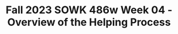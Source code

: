 ---
layout: single_embed_slide
title: "Fall 2023 SOWK 486w Week 04 - Overview of the Helping Process"
presentation_id: R2lMTy
canonical_url: /presentations/R2lMTy/
slides:
  - slide_name: ../deck-11193-large-0.jpeg
    slide_thumbnail: ../deck-11193-thumb-0.jpeg
    slide_text: >
      <p>Jacob Campbell, Ph.D. LICSW Heritage University
      FALL 2023 SOWK 486W
      OVERVIEW OF THE HELPING PROCESS</p>
      
  - slide_name: ../deck-11193-large-1.jpeg
    slide_thumbnail: ../deck-11193-thumb-1.jpeg
    slide_text: >
      <p>(CUSTOMER SERVICE TRAINING HELPER, N.D.)
      FIRST IMPRESSIONS ▸ Who would ▸ you want to meet?
      what would you do? what would you wear? how would you feel?
      Jacob Campbell, Ph.D. LICSW at Heritage University
      Fall 2023 SOWK 486w</p>
      
  - slide_name: ../deck-11193-large-2.jpeg
    slide_thumbnail: ../deck-11193-thumb-2.jpeg
    slide_text: >
      <p>THE PLAN FOR TODAY
      AGENDA ▸ Overview of the three phases of the helping process ▸ Setting the environment ▸ Interviewing clients ▸ Practice with ethical dilemmas
      Jacob Campbell, Ph.D. LICSW at Heritage University
      Fall 2023 SOWK 486w</p>
      
  - slide_name: ../deck-11193-large-3.jpeg
    slide_thumbnail: ../deck-11193-thumb-3.jpeg
    slide_text: >
      <p>PHASES OF THE HELPING PROCESS
      1
      2
      3
      PHASE 1: EXPLORATION, ENGAGEMENT, ASSESSMENT, AND PLANNING
      PHASE II: IMPLEMENTATION AND GOAL ATTAINMENT
      PHASE III: EVALUATION AND TERMINATION
      (Hepworth et al., 2022)
      Jacob Campbell, Ph.D. LICSW at Heritage University
      Fall 2023 SOWK 486w</p>
      
  - slide_name: ../deck-11193-large-4.jpeg
    slide_thumbnail: ../deck-11193-thumb-4.jpeg
    slide_text: >
      <p>3 2
      Explaining the process, the services, and yourself
      1 Exploration, Engagement , Assessment, and Planning
      Exploring Clients’ Problems
      Jacob Campbell, Ph.D. LICSW at Heritage University
      (Hepworth et al., 2022)
      Fall 2023 SOWK 486w</p>
      
  - slide_name: ../deck-11193-large-5.jpeg
    slide_thumbnail: ../deck-11193-thumb-5.jpeg
    slide_text: >
      <p>3
      RAPPORT
      2
      Relationship description with strong rapport
      1
      Look and feel of a strong rapport
      Exploration, Engagement , Assessment, and Planning
      Developing strong rapport
      Establishing rapport and enhancing motivation
      Jacob Campbell, Ph.D. LICSW at Heritage University
      (Hepworth et al., 2022)
      Fall 2023 SOWK 486w</p>
      
  - slide_name: ../deck-11193-large-6.jpeg
    slide_thumbnail: ../deck-11193-thumb-6.jpeg
    slide_text: >
      <p>(LEACH, 2015)
      STRATEGIES AND BEHAVIORS THAT IMPROVE CLIENT TRUST
      MAINTAIN:
      AVOID:
      ‣ Client comfort
      ‣ Objectivity
      ‣ Passing judgement
      ‣ Con dentiality &amp; trust
      ‣ Attentiveness
      ‣ Enthusiasm
      ‣ Eye contact
      ‣ Jargon and technical language
      ‣ A collaborative relationship Interest in client concerns
      ‣ An open posture
      fi
      Jacob Campbell, Ph.D. LICSW at Heritage University
      ‣ An authoritarian demeanor ‣ Interruptions
      Fall 2023 SOWK 486w</p>
      
  - slide_name: ../deck-11193-large-7.jpeg
    slide_thumbnail: ../deck-11193-thumb-7.jpeg
    slide_text: >
      <p>(LEACH, 2015)
      STRATEGIES AND BEHAVIORS THAT IMPROVE CLIENT TRUST BE:
      USE:
      ‣ Dependable
      ‣ Genuine
      ‣ Open minded
      ‣ Warm
      ‣ Respectful of client wishes and needs
      ‣ Flexible
      ‣ Sincere
      ‣ Sensitive
      ‣ Reassuring &amp; supportive
      ‣ Honest
      ‣ Empathetic
      ‣ Empowering
      ‣ Altruistic
      ‣ Con dent ‣ Friendly
      ‣ Rationales for procedures, treatments and decisions
      ‣ Engaging and interactive
      Jacob Campbell, Ph.D. LICSW at Heritage University fi
      ‣ Open-ended questions
      Fall 2023 SOWK 486w</p>
      
  - slide_name: ../deck-11193-large-8.jpeg
    slide_thumbnail: ../deck-11193-thumb-8.jpeg
    slide_text: >
      <p>WHAT ARE MICRO SKILLS? WHY ARE THEY IMPORTANT?
      WHO’S GUIDING THE INTERVIEW Jacob Campbell, Ph.D. LICSW at Heritage University
      Fall 2023 SOWK 486w</p>
      
  - slide_name: ../deck-11193-large-9.jpeg
    slide_thumbnail: ../deck-11193-thumb-9.jpeg
    slide_text: >
      <p>(KIRST-ASHMAN AND HULL, 2015)
      STARTING THE INTERVIEW
      PURPOSE
      SETTING
      PREPAREDNESS
      STARTING
      Jacob Campbell, Ph.D. LICSW at Heritage University
      Fall 2023 SOWK 486w</p>
      
  - slide_name: ../deck-11193-large-10.jpeg
    slide_thumbnail: ../deck-11193-thumb-10.jpeg
    slide_text: >
      <p>(KIRST-ASHMAN AND HULL, 2015)
      STARTING THE INTERVIEW PURPOSE
      SETTING
      PREPAREDNESS
      ▸ The major goal of any interview is effective communication with the client. ▸ Interviews make use of communication with clients to solve problems, encourage positive change and promote clients well being.
      STARTING
      Jacob Campbell, Ph.D. LICSW at Heritage University
      Fall 2023 SOWK 486w</p>
      
  - slide_name: ../deck-11193-large-11.jpeg
    slide_thumbnail: ../deck-11193-thumb-11.jpeg
    slide_text: >
      <p>(KIRST-ASHMAN AND HULL, 2015)
      STARTING THE INTERVIEW PURPOSE
      SETTING
      ▸ Variety of Setting ▸ How do we present ourselves?
      PREPAREDNESS
      ▸ Timeliness
      STARTING
      Jacob Campbell, Ph.D. LICSW at Heritage University
      Fall 2023 SOWK 486w</p>
      
  - slide_name: ../deck-11193-large-12.jpeg
    slide_thumbnail: ../deck-11193-thumb-12.jpeg
    slide_text: >
      <p>OFFICE SETUP FENG SHUI</p>
      
  - slide_name: ../deck-11193-large-13.jpeg
    slide_thumbnail: ../deck-11193-thumb-13.jpeg
    slide_text: >
      <p>(KIRST-ASHMAN AND HULL, 2015)
      STARTING THE INTERVIEW PURPOSE
      SETTING
      ▸ What information do you need to gather ▸ How long is the interview time frame
      PREPAREDNESS
      ▸ Identify the purpose
      STARTING
      Jacob Campbell, Ph.D. LICSW at Heritage University
      Fall 2023 SOWK 486w</p>
      
  - slide_name: ../deck-11193-large-14.jpeg
    slide_thumbnail: ../deck-11193-thumb-14.jpeg
    slide_text: >
      <p>(KIRST-ASHMAN AND HULL, 2015)
      STARTING THE INTERVIEW PURPOSE
      SETTING
      ▸ Greetings PREPAREDNESS
      ▸ Alleviate clients anxiety
      STARTING
      Jacob Campbell, Ph.D. LICSW at Heritage University
      Fall 2023 SOWK 486w</p>
      
  - slide_name: ../deck-11193-large-15.jpeg
    slide_thumbnail: ../deck-11193-thumb-15.jpeg
    slide_text: >
      <p>THE INITIAL INTERVIEW
      PHOTO BY NIK SHULIAHIN 💛💙 ON UNSPLASH</p>
      
  - slide_name: ../deck-11193-large-16.jpeg
    slide_thumbnail: ../deck-11193-thumb-16.jpeg
    slide_text: >
      <p>(HEPWORTH ET AL., 2022)
      INTERVIEW STRUCTURE ▸ Rapport ▸ Starting with client motivation ▸ Use of an interpreter
      Jacob Campbell, Ph.D. LICSW at Heritage University
      Fall 2023 SOWK 486w</p>
      
  - slide_name: ../deck-11193-large-17.jpeg
    slide_thumbnail: ../deck-11193-thumb-17.jpeg
    slide_text: >
      <p>(HEPWORTH ET AL., 2022)
      DISCUSSING PROBLEMATIC SITUATIONS ▸ Determine clients’ expectations ▸ Cultural differences ▸ Assesses the signi cance of information
      fi
      Jacob Campbell, Ph.D. LICSW at Heritage University
      Fall 2023 SOWK 486w</p>
      
  - slide_name: ../deck-11193-large-18.jpeg
    slide_thumbnail: ../deck-11193-thumb-18.jpeg
    slide_text: >
      <p>(HEPWORTH ET AL., 2022)
      FOCUSING IN DEPTH ▸ Outlines ▸ Moment-to-moment emotional reactions ▸ Clients’ opinions and interpretations ▸ Substance abuse, violence, and sexual abuse
      Jacob Campbell, Ph.D. LICSW at Heritage University
      Fall 2023 SOWK 486w</p>
      
  - slide_name: ../deck-11193-large-19.jpeg
    slide_thumbnail: ../deck-11193-thumb-19.jpeg
    slide_text: >
      <p>(HEPWORTH ET AL., 2022)
      PROCESS OF GOAL NEGOTIATION ▸ Ending the interview process ▸ Continued use of interviewing skills
      Jacob Campbell, Ph.D. LICSW at Heritage University
      Fall 2023 SOWK 486w</p>
      
  - slide_name: ../deck-11193-large-20.jpeg
    slide_thumbnail: ../deck-11193-thumb-20.jpeg
    slide_text: >
      <p>PHASES OF THE HELPING PROCESS
      3 2
      Strengths-based approach Stages of change
      1 Exploration, Engagement , Assessment, and Planning
      Establishing rapport and enhancing motivation
      Jacob Campbell, Ph.D. LICSW at Heritage University
      (Hepworth et al., 2022)
      Fall 2023 SOWK 486w</p>
      
  - slide_name: ../deck-11193-large-21.jpeg
    slide_thumbnail: ../deck-11193-thumb-21.jpeg
    slide_text: >
      <p>PHASES OF THE HELPING PROCESS
      3 2 1 Exploration, Engagement , Assessment, and Planning
      Exploration begins by attending to the emotional states and immediate concerns manifested by the client. Gradually, the social worker broadens the exploration to encompass relevant systems (individual, interpersonal, and environmental) and explores the most critical aspects of the problem in depth. — Hepworth et al. (2022) , p. 43
      Formulating a multidimensional assessment
      Jacob Campbell, Ph.D. LICSW at Heritage University
      (Hepworth et al., 2022)
      Fall 2023 SOWK 486w</p>
      
  - slide_name: ../deck-11193-large-22.jpeg
    slide_thumbnail: ../deck-11193-thumb-22.jpeg
    slide_text: >
      <p>3 2 1 Exploration, Engagement , Assessment, and Planning
      Behavior
      PHASES OF THE HELPING PROCESS
      Thoughts Beliefs Emotions Information revealed
      Formulating a multidimensional assessment
      Jacob Campbell, Ph.D. LICSW at Heritage University
      (Hepworth et al., 2022)
      Fall 2023 SOWK 486w</p>
      
  - slide_name: ../deck-11193-large-23.jpeg
    slide_thumbnail: ../deck-11193-thumb-23.jpeg
    slide_text: >
      <p>PHASES OF THE HELPING PROCESS
      3 2
      Formulating a contact Solution-focused approach
      1 Exploration, Engagement , Assessment, and Planning
      Goals
      Jacob Campbell, Ph.D. LICSW at Heritage University
      (Hepworth et al., 2022)
      Fall 2023 SOWK 486w</p>
      
  - slide_name: ../deck-11193-large-24.jpeg
    slide_thumbnail: ../deck-11193-thumb-24.jpeg
    slide_text: >
      <p>PHASES OF THE HELPING PROCESS
      3 2
      Linking clients to other resource systems requires careful handling if clients are to follow through in seeking and obtaining essential resources.
      1 Exploration, Engagement , Assessment, and Planning
      Goals
      Jacob Campbell, Ph.D. LICSW at Heritage University
      (Hepworth et al., 2022)
      Fall 2023 SOWK 486w</p>
      
  - slide_name: ../deck-11193-large-25.jpeg
    slide_thumbnail: ../deck-11193-thumb-25.jpeg
    slide_text: >
      <p>3
      PHASES OF THE HELPING PROCESS
      2 1 Jacob Campbell, Ph.D. LICSW at Heritage University
      Implementation and Goal Attainment
      (Hepworth et al., 2022)
      Fall 2023 SOWK 486w</p>
      
  - slide_name: ../deck-11193-large-26.jpeg
    slide_thumbnail: ../deck-11193-thumb-26.jpeg
    slide_text: >
      <p>PHASES OF THE HELPING PROCESS
      3
      Prioritize goals into general and speci c tasks
      2
      Select and implement interventions Plan task implementation, enhancing selfef cacy
      1 Implementation and Goal Attainment
      Maintain focus within sessions
      Tasks (Hepworth et al., 2022) fi
      fi
      Jacob Campbell, Ph.D. LICSW at Heritage University
      Fall 2023 SOWK 486w</p>
      
  - slide_name: ../deck-11193-large-27.jpeg
    slide_thumbnail: ../deck-11193-thumb-27.jpeg
    slide_text: >
      <p>PHASES OF THE HELPING PROCESS
      3
      Maintain continuity between sessions
      2
      Monitor progress Identify and address barriers to change
      1 Implementation and Goal Attainment
      Employ appropriate self-disclosure and assertiveness to facilitate change
      Tasks
      Jacob Campbell, Ph.D. LICSW at Heritage University
      (Hepworth et al., 2022)
      Fall 2023 SOWK 486w</p>
      
  - slide_name: ../deck-11193-large-28.jpeg
    slide_thumbnail: ../deck-11193-thumb-28.jpeg
    slide_text: >
      <p>3 2 1 Implementation and Goal Attainment
      Enhancing self-ef cacy Monitoring progress
      PHASES OF THE HELPING PROCESS
      Barriers to goal attainment Relational reactions Enhancing clients’ self awareness Use of of self
      Consideration fi
      Jacob Campbell, Ph.D. LICSW at Heritage University
      (Hepworth et al., 2022)
      Fall 2023 SOWK 486w</p>
      
  - slide_name: ../deck-11193-large-29.jpeg
    slide_thumbnail: ../deck-11193-thumb-29.jpeg
    slide_text: >
      <p>3 2 1 Evaluation and Termination
      PHASES OF THE HELPING PROCESS
      Assessing when client goals have been satisfactorily attained
      Helping the client develop strategies that maintain change and continue growth following the termination Successfully terminating the helping relationship
      Tasks
      Jacob Campbell, Ph.D. LICSW at Heritage University
      (Hepworth et al., 2022)
      Fall 2023 SOWK 486w</p>
      
  - slide_name: ../deck-11193-large-30.jpeg
    slide_thumbnail: ../deck-11193-thumb-30.jpeg
    slide_text: >
      <p>PHASES OF THE HELPING PROCESS
      3 2 1 Evaluation and Termination
      SUCCESSFULLY TERMINATING THE HELPING RELATIONSHIP
      PLANNING CHANGE MAINTENANCE STRATEGIES
      Considerations
      Jacob Campbell, Ph.D. LICSW at Heritage University
      (Hepworth et al., 2022)
      Fall 2023 SOWK 486w</p>
      
  - slide_name: ../deck-11193-large-31.jpeg
    slide_thumbnail: ../deck-11193-thumb-31.jpeg
    slide_text: >
      <p>What con icting principles and values are in play in the case? What are the pros and cons of the various courses of action? What guidelines are applicable in resolving this dilemma? What resources could you consult to help you decide on an ethical course of action? (Hepworth et al., 2022, p. 75) fi
      Jacob Campbell, Ph.D. LICSW at Heritage University fl
      fi
      A classmate has told you that they are Googling clients from their eld agency as well as looking them up on Facebook. They state that the information is public, so there is no con dentiality involved, and the more they learn about them the better they can help them. In your own placement, workers send Snapchat messages to each other of the wacky ways clients dress and behave. They say it builds camaraderie in the team and is harmless since the photos and comments go away after only a few seconds.
      ETHICS CASE 1 Fall 2023 SOWK 486w</p>
      
  - slide_name: ../deck-11193-large-32.jpeg
    slide_thumbnail: ../deck-11193-thumb-32.jpeg
    slide_text: >
      <p>You are forming a youth group in a state correctional facility. From past experience, you know that members sometimes make references in the group to previous offenses that they have committed without being apprehended. You also know that they may talk about indiscretions or misdemeanors they (or others) may have committed or plan to commit within the institution, such as smoking marijuana, engaging in sexual encounters, receiving contraband from visitors, or stealing supplies or property from peers or staff. Are you required to share all the information you learn in the group? How can you encourage trust and sharing if there are limits to con dentiality? What con icting principles and values are in play in the case? What are the pros and cons of the various courses of action? What guidelines are applicable in resolving this dilemma? What resources could you consult to help you decide on an ethical course of action?
      fl
      fi
      Jacob Campbell, Ph.D. LICSW at Heritage University
      (Hepworth et al., 2022, p. 75)
      ETHICS CASE 2 Fall 2023 SOWK 486w</p>
      
  - slide_name: ../deck-11193-large-33.jpeg
    slide_thumbnail: ../deck-11193-thumb-33.jpeg
    slide_text: >
      <p>In conducting an intake interview with a young woman in a family agency, you observe that both of her young children are withdrawn and listless. Throughout the interview, the client seems defensive, suspicious, and appears ambivalent about having come for the interview. At one point, she states that she feels overwhelmed with her parenting responsibilities and is having dif culty in coping with her children. She also alludes to her fear that she may hurt them but then abruptly changes the subject. As you encourage her to return to the discussion of her problems with the children, your client says that she has changed her mind about wanting help, takes her children in hand, and hastily leaves the of ce. What con icting principles and values are in play in the case? What are the pros and cons of the various courses of action? What guidelines are applicable in resolving this dilemma? What resources could you consult to help you decide on an ethical course of action?
      fi
      (Hepworth et al., 2022, p. 75) fi
      fl
      Jacob Campbell, Ph.D. LICSW at Heritage University
      ETHICS CASE 3 Fall 2023 SOWK 486w</p>
      
  - slide_name: ../deck-11193-large-34.jpeg
    slide_thumbnail: ../deck-11193-thumb-34.jpeg
    slide_text: >
      <p>You have been working in a mental health agency with a middle-aged male who has a history, when angered, of becoming violent and physically abusive. He has been under extreme psychological pressure lately because of increased expectations at work. In an interview today, he is extremely angry, clenching his sts as he tells you that his boss is giving him a hard time, singling him out for criticism, and threatening that he will lose his job. “If that happens,” he says, “they’ll be sorry.” What con icting principles and values are in play in the case? What are the pros and cons of the various courses of action? What guidelines are applicable in resolving this dilemma? What resources could you consult to help you decide on an ethical course of action? (Hepworth et al., 2022, p. 75) fi
      fl
      Jacob Campbell, Ph.D. LICSW at Heritage University
      ETHICS CASE 4 Fall 2023 SOWK 486w</p>
      
---